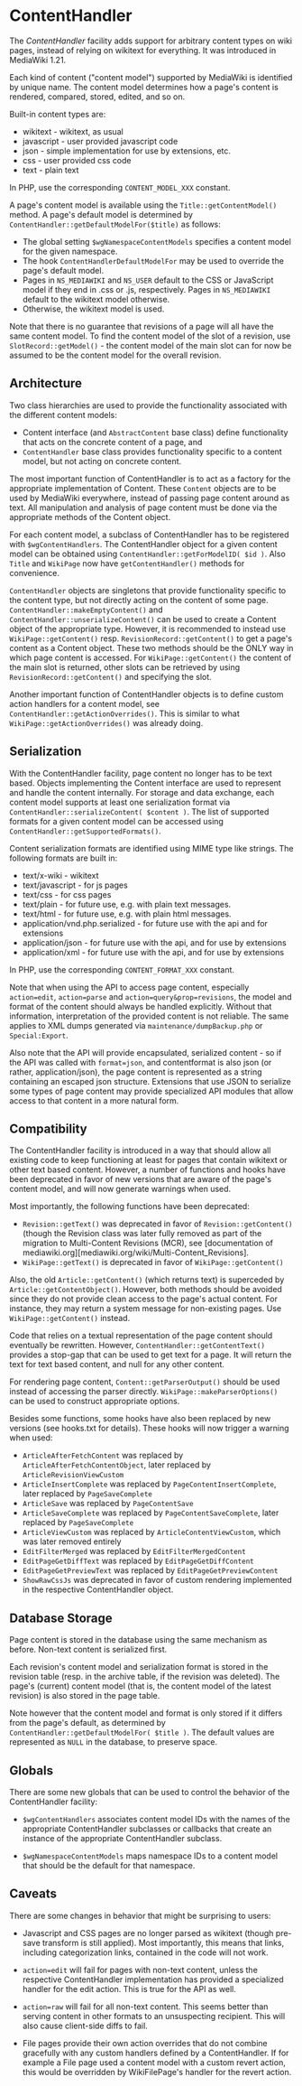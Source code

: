 # ContentHandler

The *ContentHandler* facility adds support for arbitrary content types on wiki pages, instead of relying on wikitext for everything. It was introduced in MediaWiki 1.21.

Each kind of content ("content model") supported by MediaWiki is identified by unique name. The content model determines how a page's content is rendered, compared, stored, edited, and so on.

Built-in content types are:

* wikitext - wikitext, as usual
* javascript - user provided javascript code
* json - simple implementation for use by extensions, etc.
* css - user provided css code
* text - plain text

In PHP, use the corresponding `CONTENT_MODEL_XXX` constant.

A page's content model is available using the `Title::getContentModel()` method. A page's default model is determined by `ContentHandler::getDefaultModelFor($title)` as follows:

* The global setting `$wgNamespaceContentModels` specifies a content model for the given namespace.
* The hook `ContentHandlerDefaultModelFor` may be used to override the page's default model.
* Pages in `NS_MEDIAWIKI` and `NS_USER` default to the CSS or JavaScript model if they end in .css or .js, respectively. Pages in `NS_MEDIAWIKI` default to the wikitext model otherwise.
* Otherwise, the wikitext model is used.

Note that there is no guarantee that revisions of a page will all have the same content model. To find the content model of the slot of a revision, use `SlotRecord::getModel()` -
the content model of the main slot can for now be assumed to be the content model for the overall revision.

## Architecture

Two class hierarchies are used to provide the functionality associated with the different content models:

* Content interface (and `AbstractContent` base class) define functionality that acts on the concrete content of a page, and
* `ContentHandler` base class provides functionality specific to a content model, but not acting on concrete content.

The most important function of ContentHandler is to act as a factory for the appropriate implementation of Content. These `Content` objects are to be used by MediaWiki everywhere, instead of passing page content around as text. All manipulation and analysis of page content must be done via the appropriate methods of the Content object.

For each content model, a subclass of ContentHandler has to be registered with `$wgContentHandlers`. The ContentHandler object for a given content model can be obtained using `ContentHandler::getForModelID( $id )`. Also `Title` and `WikiPage` now have `getContentHandler()` methods for convenience.

`ContentHandler` objects are singletons that provide functionality specific to the content type, but not directly acting on the content of some page. `ContentHandler::makeEmptyContent()` and `ContentHandler::unserializeContent()` can be used to create a Content object of the appropriate type. However, it is recommended to instead use `WikiPage::getContent()` resp. `RevisionRecord::getContent()` to get a page's content as a Content object. These two methods should be the ONLY way in which page content is accessed.
For `WikiPage::getContent()` the content of the main slot is returned, other slots can be retrieved by using `RevisionRecord::getContent()` and specifying the slot.

Another important function of ContentHandler objects is to define custom action handlers for a content model, see `ContentHandler::getActionOverrides()`. This is similar to what `WikiPage::getActionOverrides()` was already doing.

## Serialization

With the ContentHandler facility, page content no longer has to be text based. Objects implementing the Content interface are used to represent and handle the content internally. For storage and data exchange, each content model supports at least one serialization format via `ContentHandler::serializeContent( $content )`. The list of supported formats for a given content model can be accessed using `ContentHandler::getSupportedFormats()`.

Content serialization formats are identified using MIME type like strings. The following formats are built in:

* text/x-wiki - wikitext
* text/javascript - for js pages
* text/css - for css pages
* text/plain - for future use, e.g. with plain text messages.
* text/html - for future use, e.g. with plain html messages.
* application/vnd.php.serialized - for future use with the api and for extensions
* application/json - for future use with the api, and for use by extensions
* application/xml - for future use with the api, and for use by extensions

In PHP, use the corresponding `CONTENT_FORMAT_XXX` constant.

Note that when using the API to access page content, especially `action=edit`, `action=parse` and `action=query&prop=revisions`, the model and format of the content should always be handled explicitly. Without that information, interpretation of the provided content is not reliable. The same applies to XML dumps generated via `maintenance/dumpBackup.php` or `Special:Export`.

Also note that the API will provide encapsulated, serialized content - so if the API was called with `format=json`, and contentformat is also json (or rather, application/json), the page content is represented as a string containing an escaped json structure. Extensions that use JSON to serialize some types of page content may provide specialized API modules that allow access to that content in a more natural form.

## Compatibility

The ContentHandler facility is introduced in a way that should allow all existing code to keep functioning at least for pages that contain wikitext or other text based content. However, a number of functions and hooks have been deprecated in favor of new versions that are aware of the page's content model, and will now generate warnings when used.

Most importantly, the following functions have been deprecated:

* `Revision::getText()` was deprecated in favor of `Revision::getContent()` (though the Revision class was later fully removed as part of the migration to Multi-Content Revisions (MCR), see [documentation of mediawiki.org][mediawiki.org/wiki/Multi-Content_Revisions].
* `WikiPage::getText()` is deprecated in favor of `WikiPage::getContent()`

Also, the old `Article::getContent()` (which returns text) is superceded by `Article::getContentObject()`. However, both methods should be avoided since they do not provide clean access to the page's actual content. For instance, they may return a system message for non-existing pages. Use `WikiPage::getContent()` instead.

Code that relies on a textual representation of the page content should eventually be rewritten. However, `ContentHandler::getContentText()` provides a stop-gap that can be used to get text for a page. It will return the text for text based content, and null for any other content.

For rendering page content, `Content::getParserOutput()` should be used instead of accessing the parser directly. `WikiPage::makeParserOptions()` can be used to construct appropriate options.

Besides some functions, some hooks have also been replaced by new versions (see hooks.txt for details). These hooks will now trigger a warning when used:

* `ArticleAfterFetchContent` was replaced by `ArticleAfterFetchContentObject`, later replaced by `ArticleRevisionViewCustom`
* `ArticleInsertComplete` was replaced by `PageContentInsertComplete`, later replaced by `PageSaveComplete`
* `ArticleSave` was replaced by `PageContentSave`
* `ArticleSaveComplete` was replaced by `PageContentSaveComplete`, later replaced by `PageSaveComplete`
* `ArticleViewCustom` was replaced by `ArticleContentViewCustom`, which was later removed entirely
* `EditFilterMerged` was replaced by `EditFilterMergedContent`
* `EditPageGetDiffText` was replaced by `EditPageGetDiffContent`
* `EditPageGetPreviewText` was replaced by `EditPageGetPreviewContent`
* `ShowRawCssJs` was deprecated in favor of custom rendering implemented in the respective ContentHandler object.

## Database Storage

Page content is stored in the database using the same mechanism as before. Non-text content is serialized first.

Each revision's content model and serialization format is stored in the revision table (resp. in the archive table, if the revision was deleted). The page's (current) content model (that is, the content model of the latest revision) is also stored in the page table.

Note however that the content model and format is only stored if it differs from the page's default, as determined by `ContentHandler::getDefaultModelFor( $title )`. The default values are represented as `NULL` in the database, to preserve space.

## Globals

There are some new globals that can be used to control the behavior of the ContentHandler facility:

* `$wgContentHandlers` associates content model IDs with the names of the appropriate ContentHandler subclasses or callbacks that create an instance of the appropriate ContentHandler subclass.

* `$wgNamespaceContentModels` maps namespace IDs to a content model that should be the default for that namespace.

## Caveats

There are some changes in behavior that might be surprising to users:

* Javascript and CSS pages are no longer parsed as wikitext (though pre-save transform is still applied). Most importantly, this means that links, including categorization links, contained in the code will not work.

* `action=edit` will fail for pages with non-text content, unless the respective ContentHandler implementation has provided a specialized handler for the edit action. This is true for the API as well.

* `action=raw` will fail for all non-text content. This seems better than serving content in other formats to an unsuspecting recipient. This will also cause client-side diffs to fail.

* File pages provide their own action overrides that do not combine gracefully with any custom handlers defined by a ContentHandler. If for example a File page used a content model with a custom revert action, this would be overridden by WikiFilePage's handler for the revert action.
